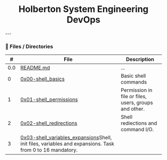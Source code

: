 <h1 align="center">Holberton System Engineering DevOps </h1>
---

### :file_folder: Files / Directories 

#|File|Description
---|---|---
0.0|[README.md](./README.md)|...
0|[0x00-shell_basics](https://github.com/jossvega/holberton-system_engineering-devops/tree/master/0x00-shell_basics)|Basic shell commands
1|[0x01-shell_permissions](https://github.com/jossvega/holberton-system_engineering-devops/tree/master/0x01-shell_permissions)|Permission in file or files, users, groups and other.
2|[0x02-shell_redirections](https://github.com/jossvega/holberton-system_engineering-devops/tree/master/0x02-shell_redirections)|Shell rediections and command I/O.
3|[0x03-shell_variables_expansions](https://github.com/jossvega/holberton-system_engineering-devops/tree/master/0x03-shell_variables_expansions)Shell, init files, variables and expansions. Task from 0 to 16 mandatory.
